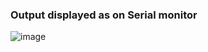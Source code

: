 ### Output displayed as on Serial monitor 

![image](https://github.com/user-attachments/assets/845697a6-f07b-4a06-aae8-a9f55276f598)
